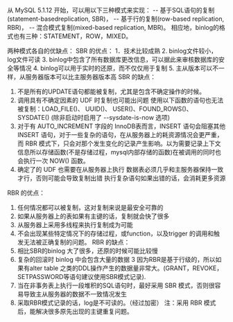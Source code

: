 从 MySQL 5.1.12 开始，可以用以下三种模式来实现：
-- 基于SQL语句的复制(statement-basedreplication, SBR)，
-- 基于行的复制(row-based replication, RBR)，
-- 混合模式复制(mixed-based replication, MBR)。
相应地，binlog的格式也有三种：STATEMENT，ROW，MIXED。

两种模式各自的优缺点：
SBR 的优点：
1．技术比较成熟
2. binlog文件较小，log文件可读
3. binlog中包含了所有数据库更改信息，可以据此来审核数据库的安全等情况
4. binlog可以用于实时的还原，而不仅仅用于复制
5. 主从版本可以不一样，从服务器版本可以比主服务器版本高
SBR 的缺点：
1. 不是所有的UPDATE语句都能被复制，尤其是包含不确定操作的时候。
2. 调用具有不确定因素的 UDF 时复制也可能出问题
使用以下函数的语句也无法被复制：LOAD_FILE()、 UUID()、 USER()、FOUND_ROWS()、 SYSDATE() (除非启动时启用了 --sysdate-is-now 选项)
3. 对于有 AUTO_INCREMENT 字段的 InnoDB表而言，INSERT 语句会阻塞其他 INSERT 语句，对于一些复杂的语句，在从服务器上的耗资源情况会更严重，而 RBR 模式下，只会对那个发生变化的记录产生影响。以为需要记录上下文信息所以存储函数(不是存储过程，mysql内部存储的函数)在被调用的同时也会执行一次 NOW() 函数。
4. 确定了的 UDF 也需要在从服务器上执行
数据表必须几乎和主服务器保持一致才行，否则可能会导致复制出错
执行复杂语句如果出错的话，会消耗更多资源

RBR 的优点：
1. 任何情况都可以被复制，这对复制来说是最安全可靠的
2. 如果从服务器上的表如果有主键的话，复制就会快了很多
3. 从服务器上采用多线程来执行复制成为可能
4. 不会出现某些特定情况下的存储过程，或function，以及trigger 的调用和触发无法被正确复制的问题。
RBR 的缺点：
1. 相比SBR的binlog 大了很多，还原的时候可能比较慢
2. 复杂的回滚时 binlog 中会包含大量的数据
3 因为RBR是基于行级的，所以如果有alter table 之类的DDL操作产生的数据量非常大。(GRANT，REVOKE，SETPASSWORD等语句建议使用SBR模式记录).
4. 当在非事务表上执行一段堆积的SQL语句时，最好采用 SBR 模式，否则很容易导致主从服务器的数据不一致情况发生
5. 采取RBR模式记录的话，log是不可读的。（经过加密）
注：采用 RBR 模式后，能解决很多原先出现的主键重复问题。
